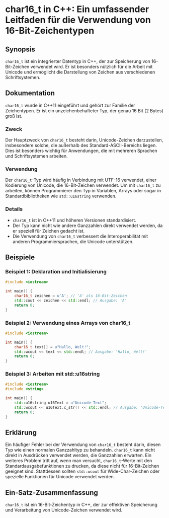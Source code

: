 <!--
Meta Description: # char16_t in C++: Ein umfassender Leitfaden für die Verwendung von 16-Bit-Zeichentypen ## Synopsis `char16_t` ist ein integrierter Datentyp in C++, d...
Meta Keywords: char16_t, zeichen, die, std, von
-->

# char16_t in C++: Ein umfassender Leitfaden für die Verwendung von 16-Bit-Zeichentypen

## Synopsis
`char16_t` ist ein integrierter Datentyp in C++, der zur Speicherung von 16-Bit-Zeichen verwendet wird. Er ist besonders nützlich für die Arbeit mit Unicode und ermöglicht die Darstellung von Zeichen aus verschiedenen Schriftsystemen.

## Dokumentation
`char16_t` wurde in C++11 eingeführt und gehört zur Familie der Zeichentypen. Er ist ein unzeichenbehafteter Typ, der genau 16 Bit (2 Bytes) groß ist. 

### Zweck
Der Hauptzweck von `char16_t` besteht darin, Unicode-Zeichen darzustellen, insbesondere solche, die außerhalb des Standard-ASCII-Bereichs liegen. Dies ist besonders wichtig für Anwendungen, die mit mehreren Sprachen und Schriftsystemen arbeiten.

### Verwendung
Der `char16_t`-Typ wird häufig in Verbindung mit UTF-16 verwendet, einer Kodierung von Unicode, die 16-Bit-Zeichen verwendet. Um mit `char16_t` zu arbeiten, können Programmierer den Typ in Variablen, Arrays oder sogar in Standardbibliotheken wie `std::u16string` verwenden.

### Details
- `char16_t` ist in C++11 und höheren Versionen standardisiert.
- Der Typ kann nicht wie andere Ganzzahlen direkt verwendet werden, da er speziell für Zeichen gedacht ist.
- Die Verwendung von `char16_t` verbessert die Interoperabilität mit anderen Programmiersprachen, die Unicode unterstützen.

## Beispiele
### Beispiel 1: Deklaration und Initialisierung
```cpp
#include <iostream>

int main() {
    char16_t zeichen = u'A'; // 'A' als 16-Bit-Zeichen
    std::cout << zeichen << std::endl; // Ausgabe: 'A'
    return 0;
}
```

### Beispiel 2: Verwendung eines Arrays von char16_t
```cpp
#include <iostream>

int main() {
    char16_t text[] = u"Hallo, Welt!";
    std::wcout << text << std::endl; // Ausgabe: 'Hallo, Welt!'
    return 0;
}
```

### Beispiel 3: Arbeiten mit std::u16string
```cpp
#include <iostream>
#include <string>

int main() {
    std::u16string u16Text = u"Unicode-Text";
    std::wcout << u16Text.c_str() << std::endl; // Ausgabe: 'Unicode-Text'
    return 0;
}
```

## Erklärung
Ein häufiger Fehler bei der Verwendung von `char16_t` besteht darin, diesen Typ wie einen normalen Ganzzahltyp zu behandeln. `char16_t` kann nicht direkt in Ausdrücken verwendet werden, die Ganzzahlen erwarten. Ein weiteres Problem tritt auf, wenn man versucht, `char16_t`-Werte mit den Standardausgabefunktionen zu drucken, da diese nicht für 16-Bit-Zeichen geeignet sind. Stattdessen sollten `std::wcout` für Wide-Char-Zeichen oder spezielle Funktionen für Unicode verwendet werden.

## Ein-Satz-Zusammenfassung
`char16_t` ist ein 16-Bit-Zeichentyp in C++, der zur effektiven Speicherung und Verarbeitung von Unicode-Zeichen verwendet wird.